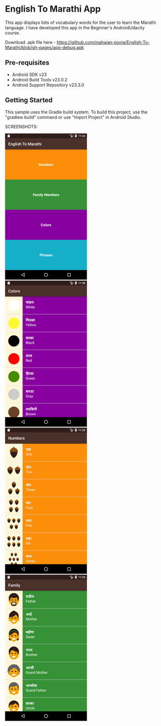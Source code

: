English To Marathi App
===================================

This app displays lists of vocabulary words for the user to learn the Marathi language.
I have developed this app in the Beginner's AndroidUdacity course.

Download .apk file here - https://github.com/mahajan-pooja/English-To-Marathi/blob/gh-pages/app-debug.apk


Pre-requisites
--------------

- Android SDK v23
- Android Build Tools v23.0.2
- Android Support Repository v23.3.0

Getting Started
---------------

This sample uses the Gradle build system. To build this project, use the
"gradlew build" command or use "Import Project" in Android Studio.



SCREENSHOTS:

![alt 1](screenshots/img1.jpg)
![alt 2](screenshots/img2.jpg)
![alt 3](screenshots/img3.jpg)
![alt 4](screenshots/img4.jpg)
